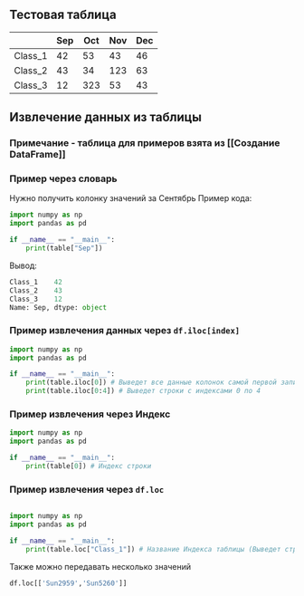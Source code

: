 
## Тестовая таблица

|         | Sep | Oct | Nov | Dec |
| ------- | --- | --- | --- | --- |
| Class_1 | 42  | 53  | 43  | 46  |
| Class_2 | 43  | 34  | 123 | 63  |
| Class_3 | 12  | 323 | 53  | 43  |

## Извлечение данных из таблицы
### Примечание - таблица для примеров взята из [[Создание DataFrame]]
### Пример через словарь 
Нужно получить колонку значений за Сентябрь
Пример кода:
```python
import numpy as np
import pandas as pd

if __name__ == "__main__":
    print(table["Sep"])
```
Вывод:
```python
Class_1    42
Class_2    43
Class_3    12
Name: Sep, dtype: object
```

### Пример извлечения данных через ```df.iloc[index]```

```python
import numpy as np
import pandas as pd

if __name__ == "__main__":
    print(table.iloc[0]) # Выведет все данные колонок самой первой записи
    print(table.iloc[0:4]) # Выведет строки с индексами 0 по 4
```

### Пример извлечения через Индекс
```python
import numpy as np
import pandas as pd

if __name__ == "__main__":
    print(table[0]) # Индекс строки
```


### Пример извлечения через ```df.loc``` 

```python

import numpy as np
import pandas as pd

if __name__ == "__main__":
    print(table.loc["Class_1"]) # Название Индекса таблицы (Выведет строки)

```
Также можно передавать несколько значений 
```python
df.loc[['Sun2959','Sun5260']]
```


